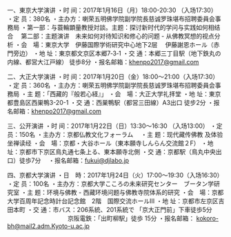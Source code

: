 一、東京大学演讲
・时  间：2017年1月16日（月）18:00-20:30  （入场17:30）
・定  员：380名
・主办方：喇荣五明佛学院副学院長慈诚罗珠堪布招聘委員会事務局
・第一部：与蓑輪顕量教授対談。主题：探讨新时代的学问与实践如何相结合　
  第二部：主题演讲　未来如何对待知识和修心的问题 - 从佛教冥想的视点分析
・会　場：東京大学　伊藤国際学術研究中心地下2层　 伊藤謝恩ホール（赤門旁边）
・地  址：東京都文京区本郷7‐3‐1
・交  通：本郷三丁目駅（地下鉄丸の内線、都営大江戸線） 徒歩8分
・报名邮箱：khenpo2017@gmail.com
 
二、大正大学演讲
・时  间：2017年1月20日（金）18:00～21:00（入场17:30）
・定  员：360名
・主办方：喇荣五明佛学院副学院長慈诚罗珠堪布招聘委員会事務局
・主  题：「西藏的『般若心経』」
・会　場：大正大学礼拝堂
・地  址：東京都豊島区西巣鴨3-20-1
・交  通：西巣鴨駅（都営三田線）A3出口 徒步2分
 ・报名邮箱：khenpo2017@gmail.com
 
三、公开演讲
・时  间：2017年1月22日（日）13:30～16:30   （入场13:00）
・定  员：150名
・主办方：京都仏教文化フォーラム　
・主  题：现代藏传佛教 及体验坐禅读经
・会　場：京都・大谷ホール（東本願寺しんらん交流館２F）
・地  址：京都市下京区鳥丸通七条上る、東本願寺北側
・交  通：京都駅（鳥丸中央出口）徒歩7分　
・报名邮箱：fukui@djlabo.jp
 
四、京都大学演讲
・日　時：2017年1月24日（火）17:00～19:30（入场16:30）
・定  员：100名
・主办方：京都大学こころの未来研究センター　ブータン学研究室
・主  题：环境与佛教 - 西藏环境问题与佛教寺院体系的研究
・会　場：京都大学百周年記念時計台記念館　2階　国際交流ホールⅢ
・地  址：京都市左京区吉田本町
・交  通：市バス：206系統、201系統で 「京大正門前」下車徒歩5分    
　　　　　　　　　　京阪電鉄：「出町柳駅」徒歩 15分 
・报名邮箱： kokoro-bh@mail2.adm.Kyoto-u.ac.jp

